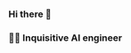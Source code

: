 ### Hi there 👋

### :man_technologist: Inquisitive AI engineer

<!--
**rameez-ahmed26/rameez-ahmed26** is a ✨ _special_ ✨ repository because its `README.md` (this file) appears on your GitHub profile.

Here are some ideas to get you started:

- 🔭 I’m currently working on **Data Science** 
- 👯 I’m looking to collaborate in the Field Of **A.I** & **Data Science**


### :hammer_and_pick: Frameworks & Libraries
<div id="Skills">
     <a href="https://www.youtube.com/channel/UCM1xR4JMhtWSpWTVyt3-UbQ">
     
</div>





- 📫 How to reach me: ...
